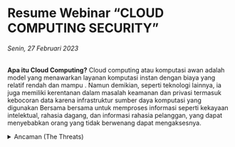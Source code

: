 # Resume Webinar “CLOUD COMPUTING SECURITY”
###### Senin, 27 Februari 2023

<strong>Apa itu Cloud Computing?</strong>
  Cloud computing atau komputasi awan adalah model yang menawarkan layanan komputasi instan dengan biaya yang relatif rendah dan mampu . Namun demikian, seperti        teknologi lainnya, ia juga memiliki kerentanan dalam masalah keamanan dan privasi termasuk kebocoran data karena infrastruktur sumber daya komputasi yang digunakan Bersama bersama untuk memproses informasi seperti kekayaan intelektual, rahasia dagang, dan informasi rahasia pelanggan, yang dapat menyebabkan orang yang tidak berwenang dapat mengaksesnya.
<details>
  <summary>Ancaman (The Threats)</summary>
  <ol type='i'>
    <li> 
      Data Loss & Data Leak
      <p>
        Data dalam cloud sangat rentan untuk hilang jika tidak ada fitur keamanan. Sebagian besar fitur perlindungan data cloud untuk perusahaan ditawarkan secara terpisah sebagai layanan opsional tambahan. Jadi, untuk mendapatkan tingkat kemanan yang lebih tinggi maka kita harus menambahkan fitur keamanan tambahannya. Namun harus bayar. 
      </p>
    </li>
    <li> Abuse and Nefarious Use </li>
    <li> Insecure Interface and APIs </li>
    <li> Shared Technologies Issues </li>
  </ol>
</details>
